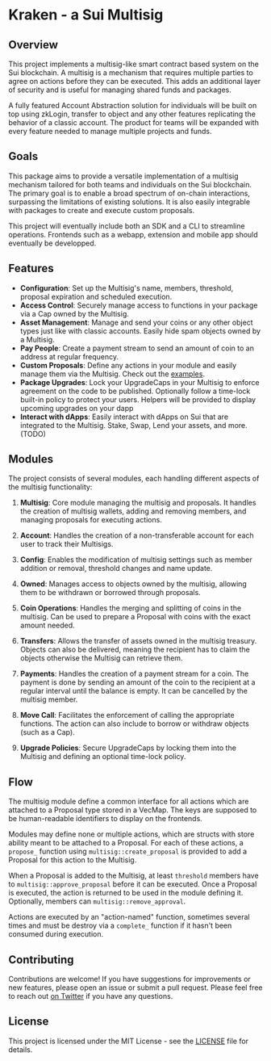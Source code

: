 # Kraken - a Sui Multisig

## Overview

This project implements a multisig-like smart contract based system on the Sui blockchain. A multisig is a mechanism that requires multiple parties to agree on actions before they can be executed. This adds an additional layer of security and is useful for managing shared funds and packages.

A fully featured Account Abstraction solution for individuals will be built on top using zkLogin, transfer to object and any other features replicating the behavior of a classic account. The product for teams will be expanded with every feature needed to manage multiple projects and funds.

## Goals

This package aims to provide a versatile implementation of a multisig mechanism tailored for both teams and individuals on the Sui blockchain. The primary goal is to enable a broad spectrum of on-chain interactions, surpassing the limitations of existing solutions. It is also easily integrable with packages to create and execute custom proposals. 

This project will eventually include both an SDK and a CLI to streamline operations. Frontends such as a webapp, extension and mobile app should eventually be developped.

## Features

- **Configuration**: Set up the Multisig's name, members, threshold, proposal expiration and scheduled execution.
- **Access Control**: Securely manage access to functions in your package via a Cap owned by the Multisig.
- **Asset Management**: Manage and send your coins or any other object types just like with classic accounts. Easily hide spam objects owned by a Multisig.
- **Pay People**: Create a payment stream to send an amount of coin to an address at regular frequency.
- **Custom Proposals**: Define any actions in your module and easily manage them via the Multisig. Check out the [examples](TODO:).
- **Package Upgrades**: Lock your UpgradeCaps in your Multisig to enforce agreement on the code to be published. Optionally follow a time-lock built-in policy to protect your users. Helpers will be provided to display upcoming upgrades on your dapp
- **Interact with dApps**: Easily interact with dApps on Sui that are integrated to the Multisig. Stake, Swap, Lend your assets, and more. (TODO)

## Modules

The project consists of several modules, each handling different aspects of the multisig functionality:

1. **Multisig**: Core module managing the multisig and proposals. It handles the creation of multisig wallets, adding and removing members, and managing proposals for executing actions.

2. **Account**: Handles the creation of a non-transferable account for each user to track their Multisigs.

3. **Config**: Enables the modification of multisig settings such as member addition or removal, threshold changes and name update.

4. **Owned**: Manages access to objects owned by the multisig, allowing them to be withdrawn or borrowed through proposals.

5. **Coin Operations**: Handles the merging and splitting of coins in the multisig. Can be used to prepare a Proposal with coins with the exact amount needed.

6. **Transfers**: Allows the transfer of assets owned in the multisig treasury. Objects can also be delivered, meaning the recipient has to claim the objects otherwise the Multisig can retrieve them.

7. **Payments**: Handles the creation of a payment stream for a coin. The payment is done by sending an amount of the coin to the recipient at a regular interval until the balance is empty. It can be cancelled by the multisig member.

7. **Move Call**: Facilitates the enforcement of calling the appropriate functions. The action can also include to borrow or withdraw objects (such as a Cap).

8. **Upgrade Policies**: Secure UpgradeCaps by locking them into the Multisig and defining an optional time-lock policy.

## Flow
The multisig module define a common interface for all actions which are attached to a Proposal type stored in a VecMap. The keys are supposed to be human-readable identifiers to display on the frontends.

Modules may define none or multiple actions, which are structs with store ability meant to be attached to a Proposal. For each of these actions, a `propose_` function using `multisig::create_proposal` is provided to add a Proposal for this action to the Multisig.

When a Proposal is added to the Multisig, at least `threshold` members have to `multisig::approve_proposal` before it can be executed. Once a Proposal is executed, the action is returned to be used in the module defining it. Optionally, members can `multisig::remove_approval`.

Actions are executed by an "action-named" function, sometimes several times and must be destroy via a `complete_` function if it hasn't been consumed during execution.

## Contributing

Contributions are welcome! If you have suggestions for improvements or new features, please open an issue or submit a pull request. Please feel free to reach out [on Twitter](https://twitter.com/BL0CKRUNNER) if you have any questions.

## License

This project is licensed under the MIT License - see the [LICENSE](LICENSE) file for details.
